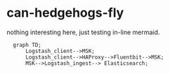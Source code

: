 # can-hedgehogs-fly

nothing interesting here, just testing in-line mermaid.


```mermaid
  graph TD;
      Logstash_client-->MSK;
      Logstash_client-->HAProxy-->Fluentbit-->MSK;
      MSK-->Logstash_ingest--> Elasticsearch;
```
